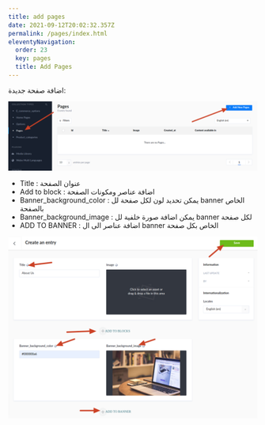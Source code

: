 ```yaml
---
title: add pages
date: 2021-09-12T20:02:32.357Z
permalink: /pages/index.html
eleventyNavigation:
  order: 23
  key: pages
  title: Add Pages
---
```

اضافة صفحة جديدة:

![](/content/images/newpage.png)

* Title : عنوان الصفحة 
* Add to block : اضافة عناصر ومكونات الصفحة 
* Banner_background_color : يمكن تحديد لون لكل صفحة لل banner الخاص بالصفحة 
* Banner_background_image : يمكن اضافة صورة خلفية لل banner لكل صفحة 
* ADD TO BANNER : اضافة عناصر الى ال banner الخاص بكل صفحة

![](/content/images/page.png)